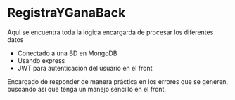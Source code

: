 # RegistraYGanaBack
Aqui se encuentra toda la lógica encargarda de procesar los diferentes datos

- Conectado a una BD en MongoDB
- Usando express
- JWT para autenticación del usuario en el front

Encargado de responder de manera práctica en los errores que se generen, buscando así que tenga un
manejo sencillo en el front.